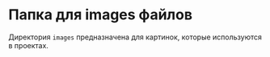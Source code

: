 # Папка для images файлов

Директория `images` предназначена для картинок, которые используются в проектах.  
